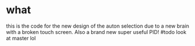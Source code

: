 # what
this is the code for the new design of the auton selection due to a new brain with a broken touch screen. Also a brand new super useful PID!
#todo 
look at master lol
